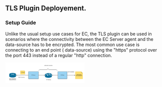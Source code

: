 ## TLS Plugin Deployement.
### Setup Guide

Unlike the usual setup use cases for EC, the TLS plugin can be used in scenarios where the connectivity between the EC Server agent and the data-source has to be encrypted. The most common use case is connecting to an end point ( data-source) using the "https" protocol over the port 443 instead of a regular "http" connection.

<img src="https://github.com/maan226/draw/blob/master/TLS%20Plugin%20setup%20(1).png"
     alt="Fake"
     height="50%" width="50%"/> 
